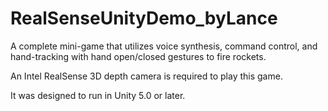 # RealSenseUnityDemo_byLance
A complete mini-game that utilizes voice synthesis, command control, 
and hand-tracking with hand open/closed gestures to fire rockets. 

An Intel RealSense 3D depth camera is required to play this game.

It was designed to run in Unity 5.0 or later.
